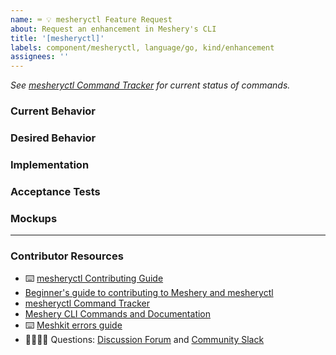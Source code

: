 ```yaml
---
name: ⌨️ 💡 mesheryctl Feature Request
about: Request an enhancement in Meshery's CLI
title: '[mesheryctl]'
labels: component/mesheryctl, language/go, kind/enhancement
assignees: ''
---
```


<!-- Please update the mesheryctl Command Tracker spreadsheet -->

_See [mesheryctl Command Tracker](https://bit.ly/3dqXy1q) for current status of commands._

### Current Behavior

<!-- A brief description of what the problem is. (e.g. I need to be able to...) -->

### Desired Behavior

<!-- A brief description of the enhancement. -->

### Implementation

<!-- Specifics on the approach to fulfilling the feature request. -->

### Acceptance Tests

<!-- Stipulations of functional behavior or non-functional items that must be in-place in order for the issue to be closed. -->

### Mockups

<!-- Any visual diagrams of the desired user interface. -->

---

### Contributor Resources

- ⌨️ [mesheryctl Contributing Guide](https://github.com/meshery/meshery/blob/master/mesheryctl/README.md)
- [Beginner's guide to contributing to Meshery and mesheryctl](https://youtu.be/hh_kFLZx3G4)
- [mesheryctl Command Tracker](https://docs.google.com/spreadsheets/d/1q63sIGAuCnIeDs8PeM-0BAkNj8BBgPUXhLbe1Y-318o/edit#gid=0)
- [Meshery CLI Commands and Documentation](https://docs.google.com/document/d/1xRlFpElRmybJ3WacgPKXgCSiQ2poJl3iCCV1dAalf0k/edit#heading=h.5fucij4hc5wt)
- ⌨️ [Meshkit errors guide](https://docs.meshery.io/project/contributing/contributing-error)
- 🙋🏾🙋🏼 Questions: [Discussion Forum](https://meshery.io/community#community-forums) and [Community Slack](https://slack.meshery.io)
